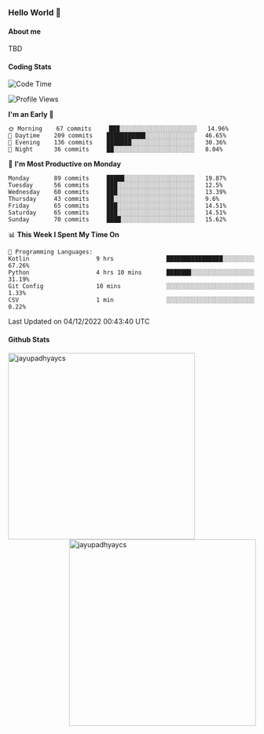 ### Hello World 👋
#### About me
TBD
#### Coding Stats
<!--START_SECTION:waka-->
![Code Time](http://img.shields.io/badge/Code%20Time-310%20hrs%2053%20mins-blue)

![Profile Views](http://img.shields.io/badge/Profile%20Views-0-blue)

**I'm an Early 🐤** 

```text
🌞 Morning    67 commits     ███░░░░░░░░░░░░░░░░░░░░░░   14.96% 
🌆 Daytime    209 commits    ███████████░░░░░░░░░░░░░░   46.65% 
🌃 Evening    136 commits    ███████░░░░░░░░░░░░░░░░░░   30.36% 
🌙 Night      36 commits     ██░░░░░░░░░░░░░░░░░░░░░░░   8.04%

```
📅 **I'm Most Productive on Monday** 

```text
Monday       89 commits     █████░░░░░░░░░░░░░░░░░░░░   19.87% 
Tuesday      56 commits     ███░░░░░░░░░░░░░░░░░░░░░░   12.5% 
Wednesday    60 commits     ███░░░░░░░░░░░░░░░░░░░░░░   13.39% 
Thursday     43 commits     ██░░░░░░░░░░░░░░░░░░░░░░░   9.6% 
Friday       65 commits     ███░░░░░░░░░░░░░░░░░░░░░░   14.51% 
Saturday     65 commits     ███░░░░░░░░░░░░░░░░░░░░░░   14.51% 
Sunday       70 commits     ████░░░░░░░░░░░░░░░░░░░░░   15.62%

```


📊 **This Week I Spent My Time On** 

```text
💬 Programming Languages: 
Kotlin                   9 hrs               ████████████████░░░░░░░░░   67.26% 
Python                   4 hrs 10 mins       ███████░░░░░░░░░░░░░░░░░░   31.19% 
Git Config               10 mins             ░░░░░░░░░░░░░░░░░░░░░░░░░   1.33% 
CSV                      1 min               ░░░░░░░░░░░░░░░░░░░░░░░░░   0.22%

```


 Last Updated on 04/12/2022 00:43:40 UTC
<!--END_SECTION:waka-->
#### Github Stats

<p  ><img align="left" src="https://github-readme-stats.vercel.app/api/top-langs?username=jayupadhyaycs&theme=tokyonight&show_icons=true&locale=en&layout=compact" alt="jayupadhyaycs" width="380px"  /> 
<img align="right" src="https://github-readme-streak-stats.herokuapp.com/?user=jayupadhyaycs&theme=tokyonight&" alt="jayupadhyaycs" width="380px"/>
</p>




<!--
**JayUpadhyayCS/JayUpadhyayCS** is a ✨ _special_ ✨ repository because its `README.md` (this file) appears on your GitHub profile.

Here are some ideas to get you started:

- 🔭 I’m currently working on ...
- 🌱 I’m currently learning ...
- 👯 I’m looking to collaborate on ...
- 🤔 I’m looking for help with ...
- 💬 Ask me about ...
- 📫 How to reach me: ...
- 😄 Pronouns: ...
- ⚡ Fun fact: ...
-->
